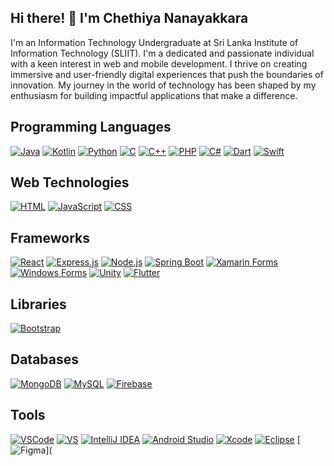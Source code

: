 ## Hi there! 👋 I'm Chethiya Nanayakkara

I'm an Information Technology Undergraduate at Sri Lanka Institute of Information Technology (SLIIT). I'm a dedicated and passionate individual with a keen interest in web and mobile development. I thrive on creating immersive and user-friendly digital experiences that push the boundaries of innovation. My journey in the world of technology has been shaped by my enthusiasm for building impactful applications that make a difference.

## Programming Languages
[![Java](https://img.shields.io/badge/Java-007396?style=for-the-badge&logo=java&logoColor=white)](https://www.java.com/)
[![Kotlin](https://img.shields.io/badge/Kotlin-0095D5?style=for-the-badge&logo=kotlin&logoColor=white)](https://kotlinlang.org/)
[![Python](https://img.shields.io/badge/Python-3776AB?style=for-the-badge&logo=python&logoColor=white)](https://www.python.org/)
[![C](https://img.shields.io/badge/C-A8B9CC?style=for-the-badge&logo=c&logoColor=white)](https://en.wikipedia.org/wiki/C_(programming_language))
[![C++](https://img.shields.io/badge/C++-00599C?style=for-the-badge&logo=c%2B%2B&logoColor=white)](https://isocpp.org/)
[![PHP](https://img.shields.io/badge/PHP-777BB4?style=for-the-badge&logo=php&logoColor=white)](https://www.php.net/)
[![C#](https://img.shields.io/badge/C%23-239120?style=for-the-badge&logo=c-sharp&logoColor=white)](https://docs.microsoft.com/en-us/dotnet/csharp/)
[![Dart](https://img.shields.io/badge/Dart-0175C2?style=for-the-badge&logo=dart&logoColor=white)](https://dart.dev/)
[![Swift](https://img.shields.io/badge/Swift-FA7343?style=for-the-badge&logo=swift&logoColor=white)](https://developer.apple.com/swift/)

## Web Technologies
[![HTML](https://img.shields.io/badge/HTML5-E34F26?style=for-the-badge&logo=html5&logoColor=white)](https://developer.mozilla.org/en-US/docs/Web/HTML)
[![JavaScript](https://img.shields.io/badge/JavaScript-F7DF1E?style=for-the-badge&logo=javascript&logoColor=black)](https://developer.mozilla.org/en-US/docs/Web/JavaScript)
[![CSS](https://img.shields.io/badge/CSS-1572B6?style=for-the-badge&logo=css3&logoColor=white)](https://developer.mozilla.org/en-US/docs/Web/CSS)

## Frameworks
[![React](https://img.shields.io/badge/React-61DAFB?style=for-the-badge&logo=react&logoColor=black)](https://reactjs.org/)
[![Express.js](https://img.shields.io/badge/Express.js-000000?style=for-the-badge&logo=express&logoColor=white)](https://expressjs.com/)
[![Node.js](https://img.shields.io/badge/Node.js-339933?style=for-the-badge&logo=node.js&logoColor=white)](https://nodejs.org/)
[![Spring Boot](https://img.shields.io/badge/Spring_Boot-6DB33F?style=for-the-badge&logo=spring-boot&logoColor=white)](https://spring.io/projects/spring-boot)
[![Xamarin Forms](https://img.shields.io/badge/Xamarin_Forms-3498DB?style=for-the-badge&logo=xamarin&logoColor=white)](https://dotnet.microsoft.com/apps/xamarin)
[![Windows Forms](https://img.shields.io/badge/Windows_Forms-0078D6?style=for-the-badge&logo=windows&logoColor=white)](https://docs.microsoft.com/en-us/dotnet/desktop/winforms/?view=netdesktop-6.0)
[![Unity](https://img.shields.io/badge/Unity-000000?style=for-the-badge&logo=unity&logoColor=white)](https://unity.com/)
[![Flutter](https://img.shields.io/badge/Flutter-02569B?style=for-the-badge&logo=flutter&logoColor=white)](https://flutter.dev/)

## Libraries
[![Bootstrap](https://img.shields.io/badge/Bootstrap-563D7C?style=for-the-badge&logo=bootstrap&logoColor=white)](https://getbootstrap.com/)

## Databases
[![MongoDB](https://img.shields.io/badge/MongoDB-47A248?style=for-the-badge&logo=mongodb&logoColor=white)](https://www.mongodb.com/)
[![MySQL](https://img.shields.io/badge/MySQL-4479A1?style=for-the-badge&logo=mysql&logoColor=white)](https://www.mysql.com/)
[![Firebase](https://img.shields.io/badge/Firebase-FFCA28?style=for-the-badge&logo=firebase&logoColor=black)](https://firebase.google.com/)

## Tools
[![VSCode](https://img.shields.io/badge/VS_Code-007ACC?style=for-the-badge&logo=visual-studio-code&logoColor=white)](https://code.visualstudio.com/)
[![VS](https://img.shields.io/badge/Visual_Studio-5C2D91?style=for-the-badge&logo=visual-studio&logoColor=white)](https://visualstudio.microsoft.com/)
[![IntelliJ IDEA](https://img.shields.io/badge/IntelliJ_IDEA-000000?style=for-the-badge&logo=intellij-idea&logoColor=white)](https://www.jetbrains.com/idea/)
[![Android Studio](https://img.shields.io/badge/Android_Studio-3DDC84?style=for-the-badge&logo=android-studio&logoColor=white)](https://developer.android.com/studio)
[![Xcode](https://img.shields.io/badge/Xcode-007ACC?style=for-the-badge&logo=xcode&logoColor=white)](https://developer.apple.com/xcode/)
[![Eclipse](https://img.shields.io/badge/Eclipse-2C2255?style=for-the-badge&logo=eclipse&logoColor=white)](https://www.eclipse.org/)
[![Figma](https://img.shields.io/badge/Figma-F24E1E?style=for-the-badge&logo=figma&logoColor=white)](
